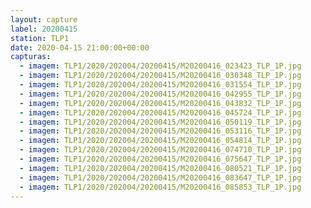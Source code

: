 ```yaml
---
layout: capture
label: 20200415
station: TLP1
date: 2020-04-15 21:00:00+00:00
capturas:
  - imagem: TLP1/2020/202004/20200415/M20200416_023423_TLP_1P.jpg
  - imagem: TLP1/2020/202004/20200415/M20200416_030348_TLP_1P.jpg
  - imagem: TLP1/2020/202004/20200415/M20200416_031554_TLP_1P.jpg
  - imagem: TLP1/2020/202004/20200415/M20200416_042955_TLP_1P.jpg
  - imagem: TLP1/2020/202004/20200415/M20200416_043832_TLP_1P.jpg
  - imagem: TLP1/2020/202004/20200415/M20200416_045724_TLP_1P.jpg
  - imagem: TLP1/2020/202004/20200415/M20200416_050119_TLP_1P.jpg
  - imagem: TLP1/2020/202004/20200415/M20200416_053116_TLP_1P.jpg
  - imagem: TLP1/2020/202004/20200415/M20200416_054814_TLP_1P.jpg
  - imagem: TLP1/2020/202004/20200415/M20200416_074710_TLP_1P.jpg
  - imagem: TLP1/2020/202004/20200415/M20200416_075647_TLP_1P.jpg
  - imagem: TLP1/2020/202004/20200415/M20200416_080521_TLP_1P.jpg
  - imagem: TLP1/2020/202004/20200415/M20200416_083647_TLP_1P.jpg
  - imagem: TLP1/2020/202004/20200415/M20200416_085853_TLP_1P.jpg
---
```

